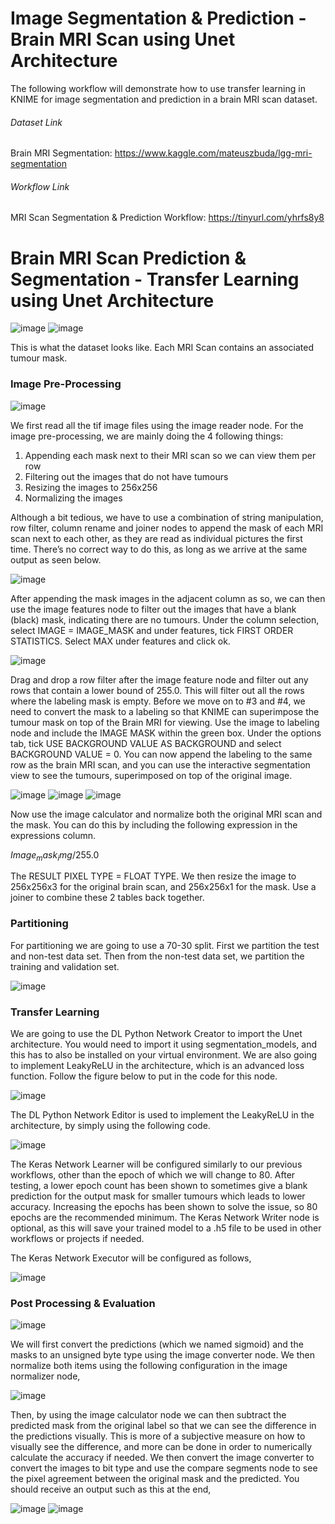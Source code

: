 # Image Segmentation & Prediction - Brain MRI Scan using Unet Architecture
The following workflow will demonstrate how to use transfer learning in KNIME for image segmentation and prediction in a brain MRI scan dataset.

###### Dataset Link
Brain MRI Segmentation: https://www.kaggle.com/mateuszbuda/lgg-mri-segmentation  <br/>

###### Workflow Link
MRI Scan Segmentation & Prediction Workflow: https://tinyurl.com/yhrfs8y8 <br/>

# Brain MRI Scan Prediction & Segmentation - Transfer Learning using Unet Architecture
![image](https://user-images.githubusercontent.com/94952931/156867517-b1221e21-7b41-4dfc-85c8-55df3adafbc2.png)
![image](https://user-images.githubusercontent.com/94952931/156867523-b23d309f-c745-4901-8a22-a34857be0028.png)

This is what the dataset looks like. Each MRI Scan contains an associated tumour mask. <br/>

### Image Pre-Processing

![image](https://user-images.githubusercontent.com/94952931/156867601-2f529b36-afda-4935-92d5-4616a0d4b930.png)

We first read all the tif image files using the image reader node. For the image pre-processing, we are mainly doing the 4 following things:
1.	Appending each mask next to their MRI scan so we can view them per row
2.	Filtering out the images that do not have tumours
3.	Resizing the images to 256x256
4.	Normalizing the images

Although a bit tedious, we have to use a combination of string manipulation, row filter, column rename and joiner nodes to append the mask of each MRI scan next to each other, as they are read as individual pictures the first time. There’s no correct way to do this, as long as we arrive at the same output as seen below.

![image](https://user-images.githubusercontent.com/94952931/156867612-ba9961ad-1ee9-4ef8-a6fc-795e6ede15b1.png)

After appending the mask images in the adjacent column as so,  we can then use the image features node to filter out the images that have a blank (black) mask, indicating there are no tumours. Under the column selection, select IMAGE = IMAGE_MASK and under features, tick FIRST ORDER STATISTICS. Select MAX under features and click ok. 

![image](https://user-images.githubusercontent.com/94952931/156867621-0f2b6d3d-2d93-4bec-ab69-3bb6025eba8f.png)

Drag and drop a row filter after the image feature node and filter out any rows that contain a lower bound of 255.0. This will filter out all the rows where the labeling mask is empty. Before we move on to #3 and #4, we need to convert the mask to a labeling so that KNIME can superimpose the tumour mask on top of the Brain MRI for viewing. Use the image to labeling node and include the IMAGE MASK within the green box. Under the options tab, tick USE BACKGROUND VALUE AS BACKGROUND and select BACKGROUND VALUE = 0. You can now append the labeling to the same row as the brain MRI scan, and you can use the interactive segmentation view to see the tumours, superimposed on top of the original image.

![image](https://user-images.githubusercontent.com/94952931/156867637-5761daf2-603b-43ff-bfe9-a47f71d47444.png)
![image](https://user-images.githubusercontent.com/94952931/156867664-888cc71f-19bb-429a-9797-f7d4937323a2.png)
![image](https://user-images.githubusercontent.com/94952931/156867668-f1b148f3-6a7e-4b54-a07a-65097a35a6e4.png)

Now use the image calculator and normalize both the original MRI scan and the mask. You can do this by including the following expression in the expressions column.

$Image_mask_img$/255.0

The RESULT PIXEL TYPE = FLOAT TYPE. We then resize the image to 256x256x3 for the original brain scan, and 256x256x1 for the mask. Use a joiner to  combine these 2 tables back together.

### Partitioning
For partitioning we are going to use a 70-30 split. First we partition the test and non-test data set. Then from the non-test data set, we partition the training and validation set.

![image](https://user-images.githubusercontent.com/94952931/156867697-77b80174-1544-4ada-a00c-668f34319022.png)

### Transfer Learning
We are going to use the DL Python Network Creator to import the Unet architecture. You would need to import it using segmentation_models, and this has to also be installed on your virtual environment. We are also going to implement LeakyReLU in the architecture, which is an advanced loss function. Follow the figure below to put in the code for this node.

![image](https://user-images.githubusercontent.com/94952931/156867725-59770310-e1f6-47fb-801d-a3bc06787e56.png)

The DL Python Network Editor is used to implement the LeakyReLU in the architecture, by simply using the following code.

![image](https://user-images.githubusercontent.com/94952931/156867736-832862b4-6924-47ac-86b2-1d7c4fc405aa.png)


The Keras Network Learner will be configured similarly to our previous workflows, other than the epoch of which we will change to 80. After testing, a lower epoch count has been shown to sometimes give a blank prediction for the output mask for smaller tumours which leads to lower accuracy. Increasing the epochs has been shown to solve the issue, so 80 epochs are the recommended minimum. The Keras Network Writer node is optional, as this will save your trained model to a .h5 file to be used in other workflows or projects if needed.

The Keras Network Executor will be configured as follows,

![image](https://user-images.githubusercontent.com/94952931/156867743-e01c2359-c4f3-45b4-b642-2b120416f89d.png)

### Post Processing & Evaluation
![image](https://user-images.githubusercontent.com/94952931/156867754-6df85925-be8d-482d-a712-48bb46243c54.png)

We will first convert the predictions (which we named sigmoid) and the masks to an unsigned byte type using the image converter node. We then normalize both items using the following configuration in the image normalizer node,

![image](https://user-images.githubusercontent.com/94952931/156867792-66ec30a5-b4a6-4f46-8d51-7ebb49f88ed5.png)

Then, by using the image calculator node we can then subtract the predicted mask from the original label so that we can see the difference in the predictions visually. This is more of a subjective measure on how to visually see the difference, and more can be done in order to numerically calculate the accuracy if needed. We then convert the image converter to convert the images to bit type and use the compare segments node to see the pixel agreement between the original mask and the predicted. You should receive an output such as this at the end,

![image](https://user-images.githubusercontent.com/94952931/156867802-78179bc4-57a3-4e76-9fd5-f67882ef94bb.png)
![image](https://user-images.githubusercontent.com/94952931/156867812-ca407b5c-3173-43d6-b29b-31f4041c31ac.png)


